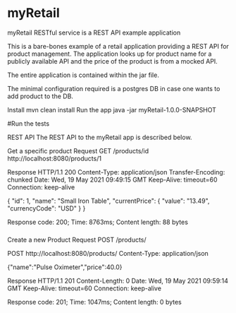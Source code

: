 # myRetail
myRetail RESTful service is a REST API example application

This is a bare-bones example of a retail application providing a REST API for product management.
The application looks up for product name for a publicly available API and the price of the product is from a mocked API.

The entire application is contained within the jar file.

The minimal configuration required is a postgres DB in case one wants to add product to the DB.


Install
mvn clean install
Run the app
java -jar myRetail-1.0.0-SNAPSHOT

#Run the tests

REST API
The REST API to the myRetail app is described below.

Get a specific product
Request
GET /products/id
http://localhost:8080/products/1

Response
HTTP/1.1 200 
Content-Type: application/json
Transfer-Encoding: chunked
Date: Wed, 19 May 2021 09:49:15 GMT
Keep-Alive: timeout=60
Connection: keep-alive

{
  "id": 1,
  "name": "Small Iron Table",
  "currentPrice": {
    "value": "13.49",
    "currencyCode": "USD"
  }
}

Response code: 200; Time: 8763ms; Content length: 88 bytes

###

Create a new Product
Request
POST /products/

POST http://localhost:8080/products/
Content-Type: application/json

{"name":"Pulse Oximeter","price":40.0}

Response
HTTP/1.1 201 
Content-Length: 0
Date: Wed, 19 May 2021 09:59:14 GMT
Keep-Alive: timeout=60
Connection: keep-alive

<Response body is empty>

Response code: 201; Time: 1047ms; Content length: 0 bytes

